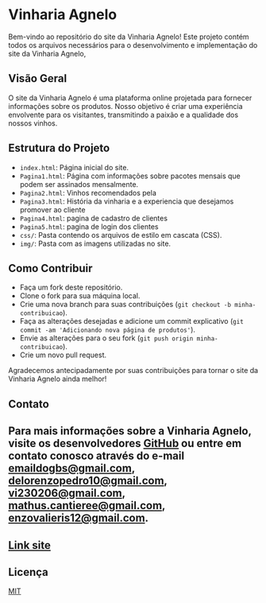 # Vinharia Agnelo

Bem-vindo ao repositório do site da Vinharia Agnelo! Este projeto contém todos os arquivos necessários para o desenvolvimento e implementação do site da Vinharia Agnelo,

## Visão Geral

O site da Vinharia Agnelo é uma plataforma online projetada para fornecer informações sobre os produtos. Nosso objetivo é criar uma experiência envolvente para os visitantes, transmitindo a paixão e a qualidade dos nossos vinhos.

## Estrutura do Projeto

- `index.html`: Página inicial do site.
- `Pagina1.html`: Página com informações sobre pacotes mensais que podem ser assinados mensalmente.
- `Pagina2.html`: Vinhos recomendados pela 
- `Pagina3.html`: História da vinharia e a experiencia que desejamos promover ao cliente
- `Pagina4.html`: pagina de cadastro de clientes
- `Pagina5.html`: pagina de login dos clientes
- `css/`: Pasta contendo os arquivos de estilo em cascata (CSS).
- `img/`: Pasta com as imagens utilizadas no site.

## Como Contribuir

- Faça um fork deste repositório.
- Clone o fork para sua máquina local.
- Crie uma nova branch para suas contribuições (`git checkout -b minha-contribuicao`).
- Faça as alterações desejadas e adicione um commit explicativo (`git commit -am 'Adicionando nova página de produtos'`).
- Envie as alterações para o seu fork (`git push origin minha-contribuicao`).
- Crie um novo pull request.

Agradecemos antecipadamente por suas contribuições para tornar o site da Vinharia Agnelo ainda melhor!

## Contato

Para mais informações sobre a Vinharia Agnelo, visite os desenvolvedores [GitHub](www.github.com) ou entre em contato conosco através do e-mail emaildogbs@gmail.com, delorenzopedro10@gmail.com, 
vi230206@gmail.com, 
mathus.cantieree@gmail.com,
enzovalieris12@gmail.com.
---

## [Link site](https://pedrolorenzop.github.io/cpfront2/)

## Licença

[MIT](https://choosealicense.com/licenses/mit/)
